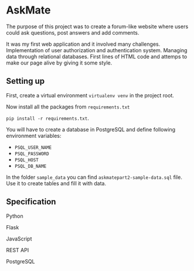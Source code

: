 # AskMate
The purpose of this project was to create a forum-like website where users could ask questions, post answers and add comments.

It was my first web application and it involved many challenges. Implementation of user authorization and authentication system. Managing data through relational databases. First lines of HTML code and attemps to make our page alive by giving it some style.

## Setting up
First, create a virtual environment `virtualenv venv` in the project root.

Now install all the packages from `requirements.txt`

`pip install -r requirements.txt`.

You will have to create a database in PostgreSQL and define following environment variables:
- `PSQL_USER_NAME`
- `PSQL_PASSWORD`
- `PSQL_HOST`
- `PSQL_DB_NAME`

In the folder `sample_data` you can find `askmatepart2-sample-data.sql` file. Use it to create tables and fill it with data.

## Specification
Python

Flask

JavaScript

REST API

PostgreSQL
